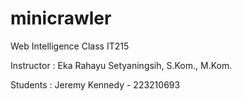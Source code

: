 # minicrawler
Web Intelligence Class IT215 

Instructor : Eka Rahayu Setyaningsih, S.Kom., M.Kom. 

Students : Jeremy Kennedy - 223210693
